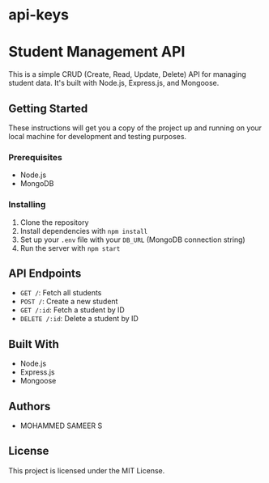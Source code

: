 # api-keys
# Student Management API

This is a simple CRUD (Create, Read, Update, Delete) API for managing student data. It's built with Node.js, Express.js, and Mongoose.

## Getting Started

These instructions will get you a copy of the project up and running on your local machine for development and testing purposes.

### Prerequisites

- Node.js
- MongoDB

### Installing

1. Clone the repository
2. Install dependencies with `npm install`
3. Set up your `.env` file with your `DB_URL` (MongoDB connection string)
4. Run the server with `npm start`

## API Endpoints

- `GET /`: Fetch all students
- `POST /`: Create a new student
- `GET /:id`: Fetch a student by ID
- `DELETE /:id`: Delete a student by ID

## Built With

- Node.js
- Express.js
- Mongoose

## Authors

- MOHAMMED SAMEER S

## License

This project is licensed under the MIT License.
